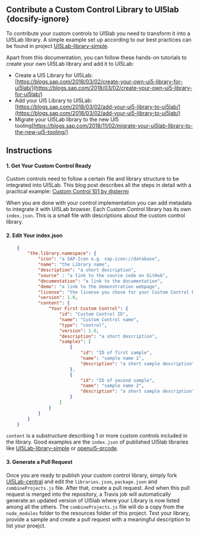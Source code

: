 ## Contribute a Custom Control Library to UI5lab {docsify-ignore}

To contribute your custom controls to UI5lab you need to transform it into a UI5Lab library.
A simple example set up according to our best practices can be found in project [UI5Lab-library-simple](https://github.com/UI5Lab/UI5Lab-library-simple). 

Apart from this documentation, you can follow these hands-on tutorials to create your own UI5Lab library and add it to UI5Lab:
* Create a UI5 Library for UI5Lab: [https://blogs.sap.com/2018/03/02/create-your-own-ui5-library-for-ui5lab/](https://blogs.sap.com/2018/03/02/create-your-own-ui5-library-for-ui5lab/)
* Add your UI5 Library to UI5Lab: [https://blogs.sap.com/2018/03/02/add-your-ui5-library-to-ui5lab/](https://blogs.sap.com/2018/03/02/add-your-ui5-library-to-ui5lab/)
* Migrate your UI5Lab library to the new UI5 tooling[https://blogs.sap.com/2018/11/02/migrate-your-ui5lab-library-to-the-new-ui5-tooling/]

## Instructions

#### 1. Get Your Custom Control Ready

Custom controls need to follow a certain file and library structure to be integrated into UI5Lab.
This blog post describes all the steps in detail with a practical example:
[Custom Control 101 by @stermi](https://medium.com/@stermi/custom-control-101-sapui5-openui5-tipoftheday-customcontrol-fd51a85bbed3)

When you are done with your control implementation you can add metadata to integrate it with UI5Lab browser. Each Custom Control library has its own `index.json`. This is a small file with descriptions about the custom control library. 

#### 2. Edit Your index.json

```json
    {
        "the.library.namespace": {
            "icon": "a SAP-Icon e.g. sap-icon://database",
            "name": "the Library name",
            "description": "a short description",
            "source" : "a link to the source code on GitHub",
            "documentation": "a link to the documentation",
            "demo": "a link to the demonstration webpage",
            "license": "the license you chose for your Custom Control Library e.g. Apache 2.0",
            "version": 1.0,
            "content": {
                "Your First Custom Control": {
                    "id": "Custom Control ID",
                    "name": "Custom Control name",
                    "type": "control",
                    "version": 1.0,
                    "description": "a short description",
                    "samples": [
                        {
                            "id": "ID of first sample",
                            "name": "sample name 1",
                            "description": "a short sample description"
                        },
                        {
                            "id": "ID of second sample",
                            "name": "sample name 2",
                            "description": "a short sample description"
                        }
                    ]
                }
            }
        }
    }
```

`content` is a substructure describing 1 or more custom controls included in the library.
Good examples are the `index.json` of published UI5lab libraries like [UI5Lab-library-simple](https://github.com/UI5Lab/UI5Lab-library-simple/blob/master/test/ui5lab/geometry/index.json) or [openui5-qrcode](https://github.com/StErMi/openui5-qrcode/blob/master/test/index.json).

#### 3. Generate a Pull Request

Once you are ready to publish your custom control library, simply fork [UI5Lab-central](https://github.com/UI5Lab/UI5Lab-central) and edit the `libraries.json`, `package.json` and `combineProjects.js` file. After that, create a pull request. And when this pull request is merged into the repository, a Travis job will automatically generate an updated version of UI5lab where your Library is now listed among all the others.
The `combineProjects.js` file will do a copy from the `node_modules` folder to the resources folder of this project. Test your library, provide a sample and create a pull request with a meaningful description to list your proejct.

